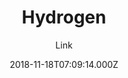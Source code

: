 ---
title: Hydrogen
github: https://github.com/link9596/jekyll-theme-Hydrogen
demo: https://hydrogen.atlinker.cn/
author: Link
thumbnail: themes/jekyll-theme-hydrogen.jpg
ssg:
  - Jekyll
cms:
  - Markdown
date: 2018-11-18T07:09:14.000Z
description: ':+1:轻盈、简洁的Jekyll主题，A Lightweight and Concise Jekyll theme For You.'
draft: true
publish_date: '2018-11-18T07:09:14Z'
update_date: '2022-10-25T17:00:30Z'
github_star: 64
github_fork: 79
---